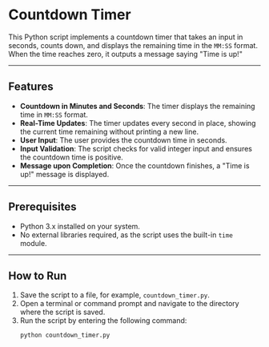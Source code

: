 # Countdown Timer

This Python script implements a countdown timer that takes an input in seconds, counts down, and displays the remaining time in the `MM:SS` format. When the time reaches zero, it outputs a message saying "Time is up!"

---

## Features

- **Countdown in Minutes and Seconds**: The timer displays the remaining time in `MM:SS` format.
- **Real-Time Updates**: The timer updates every second in place, showing the current time remaining without printing a new line.
- **User Input**: The user provides the countdown time in seconds.
- **Input Validation**: The script checks for valid integer input and ensures the countdown time is positive.
- **Message upon Completion**: Once the countdown finishes, a "Time is up!" message is displayed.

---

## Prerequisites

- Python 3.x installed on your system.
- No external libraries required, as the script uses the built-in `time` module.

---

## How to Run

1. Save the script to a file, for example, `countdown_timer.py`.
2. Open a terminal or command prompt and navigate to the directory where the script is saved.
3. Run the script by entering the following command:
   ```bash
   python countdown_timer.py

